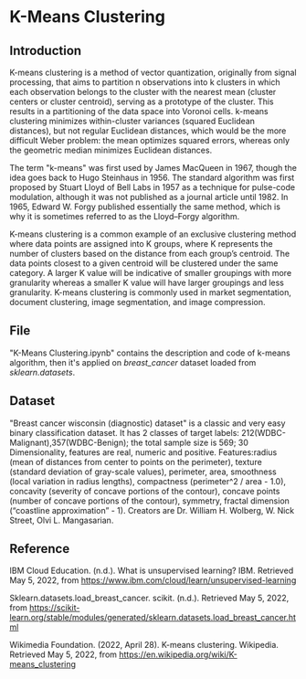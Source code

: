 # K-Means Clustering

## Introduction

K-means clustering is a method of vector quantization, originally from signal processing, that aims to partition n observations into k clusters in which each observation belongs to the cluster with the nearest mean (cluster centers or cluster centroid), serving as a prototype of the cluster. This results in a partitioning of the data space into Voronoi cells. k-means clustering minimizes within-cluster variances (squared Euclidean distances), but not regular Euclidean distances, which would be the more difficult Weber problem: the mean optimizes squared errors, whereas only the geometric median minimizes Euclidean distances. 

The term "k-means" was first used by James MacQueen in 1967, though the idea goes back to Hugo Steinhaus in 1956. The standard algorithm was first proposed by Stuart Lloyd of Bell Labs in 1957 as a technique for pulse-code modulation, although it was not published as a journal article until 1982. In 1965, Edward W. Forgy published essentially the same method, which is why it is sometimes referred to as the Lloyd–Forgy algorithm.

K-means clustering is a common example of an exclusive clustering method where data points are assigned into K groups, where K represents the number of clusters based on the distance from each group’s centroid. The data points closest to a given centroid will be clustered under the same category. A larger K value will be indicative of smaller groupings with more granularity whereas a smaller K value will have larger groupings and less granularity. K-means clustering is commonly used in market segmentation, document clustering, image segmentation, and image compression.

## File

"K-Means Clustering.ipynb" contains the description and code of k-means algorithm, then it's applied on *breast_cancer* dataset loaded from *sklearn.datasets*.

## Dataset

"Breast cancer wisconsin (diagnostic) dataset" is a classic and very easy binary classification dataset. It has 2 classes of target labels: 212(WDBC-Malignant),357(WDBC-Benign); the total sample size is 569; 30 Dimensionality, features are real, numeric and positive. Features:radius (mean of distances from center to points on the perimeter), texture (standard deviation of gray-scale values), perimeter, area, smoothness (local variation in radius lengths), compactness (perimeter^2 / area - 1.0), concavity (severity of concave portions of the contour), concave points (number of concave portions of the contour), symmetry, fractal dimension (“coastline approximation” - 1). Creators are Dr. William H. Wolberg, W. Nick Street, Olvi L. Mangasarian.

## Reference

IBM Cloud Education. (n.d.). What is unsupervised learning? IBM. Retrieved May 5, 2022, from https://www.ibm.com/cloud/learn/unsupervised-learning 

Sklearn.datasets.load_breast_cancer. scikit. (n.d.). Retrieved May 5, 2022, from https://scikit-learn.org/stable/modules/generated/sklearn.datasets.load_breast_cancer.html 

Wikimedia Foundation. (2022, April 28). K-means clustering. Wikipedia. Retrieved May 5, 2022, from https://en.wikipedia.org/wiki/K-means_clustering 